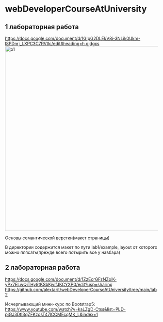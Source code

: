 # webDeveloperCourseAtUniversity
## 1 лабораторная работа
https://docs.google.com/document/d/1GIpG2DLEkV8i-3NLik0Ukm-l8PDnrj_LXPC3C7RVtlc/edit#heading=h.gjdgxs
<img width="611" alt="о1" src="https://github.com/alextarit/webDeveloperCourseAtUniversity/assets/79465997/bfc8850a-0060-418f-9083-e0dd107aecff">

Основы семантической верстки(макет страницы)

В директории содержится макет по пути lab1/example_layout от которого можно плясать(прежде всего потырить все у навбара)

## 2 лабораторная работа

https://docs.google.com/document/d/1ZzEcrGFzNZoiK-yPx7ELwQiTHy9tKSbKjvifJKCYXP0/edit?usp=sharing
https://github.com/alextarit/webDeveloperCourseAtUniversity/tree/main/lab2

Исчерпывающий мини-курс по Bootstrap5: https://www.youtube.com/watch?v=kaLZgD-Ctss&list=PLD-piGJ3Dtl3qZFKzosT47lCCMEcqMK_L&index=1
